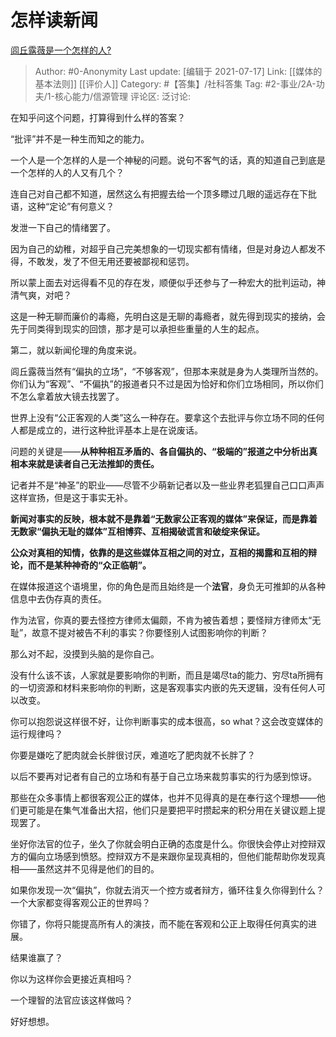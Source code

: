 # 怎样读新闻
[闾丘露薇是一个怎样的人?](https://www.zhihu.com/question/22020980/answer/798415609)

> Author: #0-Anonymity
> Last update: [编辑于 2021-07-17]
> Link: [[媒体的基本法则]] [[评价人]]
> Category: #【答集】/社科答集
> Tag: #2-事业/2A-功夫/1-核心能力/信源管理
> 评论区:
> 泛讨论:

在知乎问这个问题，打算得到什么样的答案？

“批评”并不是一种生而知之的能力。

一个人是一个怎样的人是一个神秘的问题。说句不客气的话，真的知道自己到底是一个怎样的人的人又有几个？

连自己对自己都不知道，居然这么有把握去给一个顶多瞟过几眼的遥远存在下批语，这种“定论”有何意义？

发泄一下自己的情绪罢了。

因为自己的幼稚，对超乎自己完美想象的一切现实都有情绪，但是对身边人都发不得，不敢发，发了不但无用还要被鄙视和惩罚。

所以蒙上面去对远得看不见的存在发，顺便似乎还参与了一种宏大的批判运动，神清气爽，对吧？

这是一种无聊而廉价的毒瘾，先明白这是无聊的毒瘾者，就先得到现实的接纳，会先于同类得到现实的回馈，那才是可以承担些重量的人生的起点。

第二，就以新闻伦理的角度来说。

闾丘露薇当然有“偏执的立场”，“不够客观”，但那本来就是身为人类理所当然的。你们认为“客观”、“不偏执”的报道者只不过是因为恰好和你们立场相同，所以你们不怎么拿着放大镜去找罢了。

世界上没有“公正客观的人类”这么一种存在。要拿这个去批评与你立场不同的任何人都是成立的，进行这种批评基本上是在说废话。

问题的关键是——**从种种相互矛盾的、各自偏执的、“极端的”报道之中分析出真相本来就是读者自己无法推卸的责任。**

记者并不是“神圣”的职业——尽管不少萌新记者以及一些业界老狐狸自己口口声声这样宣扬，但是这于事实无补。

**新闻对事实的反映，根本就不是靠着“无数家公正客观的媒体”来保证，而是靠着无数家“偏执无耻的媒体”互相博弈、互相揭破谎言和破绽来保证。**

**公众对真相的知情，依靠的是这些媒体互相之间的对立，互相的揭露和互相的辩论，而不是某种神奇的“众正临朝”。**

在媒体报道这个语境里，你的角色是而且始终是一个**法官**，身负无可推卸的从各种信息中去伪存真的责任。

作为法官，你真的要去怪控方律师太偏颇，不肯为被告着想；要怪辩方律师太“无耻”，故意不提对被告不利的事实？你要怪别人试图影响你的判断？

那么对不起，没摸到头脑的是你自己。

没有什么该不该，人家就是要影响你的判断，而且是竭尽ta的能力、穷尽ta所拥有的一切资源和材料来影响你的判断，这是客观事实内嵌的先天逻辑，没有任何人可以改变。

你可以抱怨说这样很不好，让你判断事实的成本很高，so what？这会改变媒体的运行规律吗？

你要是嫌吃了肥肉就会长胖很讨厌，难道吃了肥肉就不长胖了？

以后不要再对记者有自己的立场和有基于自己立场来裁剪事实的行为感到惊讶。

那些在众多事情上都很客观公正的媒体，也并不见得真的是在奉行这个理想——他们更可能是在集气准备出大招，他们只是要把平时攒起来的积分用在关键议题上提现罢了。

坐好你法官的位子，坐久了你就会明白正确的态度是什么。你很快会停止对控辩双方的偏向立场感到愤怒。控辩双方不是来跟你呈现真相的，但他们能帮助你发现真相——虽然这并不见得是他们的目的。

如果你发现一次“偏执”，你就去消灭一个控方或者辩方，循环往复久你得到什么？一个大家都变得客观公正的世界吗？

你错了，你将只能提高所有人的演技，而不能在客观和公正上取得任何真实的进展。

结果谁赢了？

你以为这样你会更接近真相吗？

一个理智的法官应该这样做吗？

好好想想。
